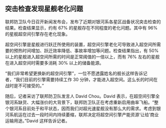 ## 突击检查发现星舰老化问题

联邦防卫队今日召开新闻发布会，发布了近期对银河系各星区战备状况突击检查的结果。检查结果显示，约有 67% 的星舰存在不同程度的老化问题。其中有 96% 的星舰超空间引擎存在老化现象。

超空间引擎是星舰进行跃迁所使用的装置，超空间引擎老化可导致进入超空间所需要的预热时间增加、跃迁效率降低、事故率增加等问题。检查结果指出，有 50% 以上的星舰进入超空间所需的时间是正常阈值的一倍以上，而有 76% 左右的星舰在进入超空间时需要多消耗 30% 以上的储备能源。

“我们非常希望更换新的超空间引擎”，一位不愿透露姓名的舰长这样告诉记者，“我们目前的引擎需要持续工作 30 分钟，才能进入超空间。这么长的时间在战时是不可接受的。”

随后，记者采访了联邦防卫队发言人 David Chou。David 表示，在超空间引擎全银河系缺货、大幅涨价的大背景下，联邦防卫队正在考虑重新启用曲率飞船。“整个银河系目前处于和平状态，因而我们对超光速星舰没有那么大的需求。考虑到银河系航运在过去一段时间内持续萎缩，联邦决定将超空间引擎产能资源‘让给’商业运输用途。”David 这样告诉记者。
